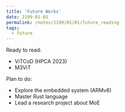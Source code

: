 ```yaml
---
title: 'Future Works'
date: 2199-01-01
permalink: /notes/2199/01/01/future_reading
tags:
  - future
---
```


Ready to read:
* ViTCoD (HPCA 2023)
* M3ViT

Plan to do:

* Explore the embedded system (ARMv8)
* Master Rust language
* Lead a research project about MoE
